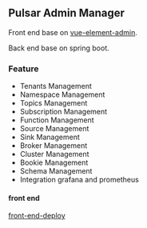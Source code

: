 ## Pulsar Admin Manager

Front end base on [vue-element-admin](https://panjiachen.github.io/vue-element-admin/#/dashboard).

Back end base on spring boot.

### Feature

* Tenants Management
* Namespace Management
* Topics Management
* Subscription Management
* Function Management
* Source Management
* Sink Management
* Broker Management
* Cluster Management
* Bookie Management
* Schema Management
* Integration grafana and prometheus


#### front end

[front-end-deploy](https://github.com/streamnative/pulsar-manager/blob/master/front-end/README.md)

